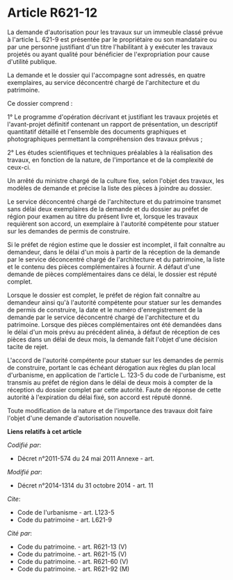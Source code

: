 # Article R621-12

La demande d'autorisation pour les travaux sur un immeuble classé prévue à l'article L. 621-9 est présentée par le
propriétaire ou son mandataire ou par une personne justifiant d'un titre l'habilitant à y exécuter les travaux projetés ou
ayant qualité pour bénéficier de l'expropriation pour cause d'utilité publique. 

La demande et le dossier qui l'accompagne sont adressés, en quatre exemplaires, au service déconcentré chargé de
l'architecture et du patrimoine. 

Ce dossier comprend : 

1° Le programme d'opération décrivant et justifiant les travaux projetés et l'avant-projet définitif contenant un rapport de
présentation, un descriptif quantitatif détaillé et l'ensemble des documents graphiques et photographiques permettant la
compréhension des travaux prévus ; 

2° Les études scientifiques et techniques préalables à la réalisation des travaux, en fonction de la nature, de l'importance
et de la complexité de ceux-ci. 

Un arrêté du ministre chargé de la culture fixe, selon l'objet des travaux, les modèles de demande et précise la liste des
pièces à joindre au dossier. 

Le service déconcentré chargé de l'architecture et du patrimoine transmet sans délai deux exemplaires de la demande et du
dossier au préfet de région pour examen au titre du présent livre et, lorsque les travaux requièrent son accord, un
exemplaire à l'autorité compétente pour statuer sur les demandes de permis de construire. 

Si le préfet de région estime que le dossier est incomplet, il fait connaître au demandeur, dans le délai d'un mois à partir
de la réception de la demande par le service déconcentré chargé de l'architecture et du patrimoine, la liste et le contenu
des pièces complémentaires à fournir. A défaut d'une demande de pièces complémentaires dans ce délai, le dossier est réputé
complet. 

Lorsque le dossier est complet, le préfet de région fait connaître au demandeur ainsi qu'à l'autorité compétente pour statuer
sur les demandes de permis de construire, la date et le numéro d'enregistrement de la demande par le service déconcentré
chargé de l'architecture et du patrimoine. Lorsque des pièces complémentaires ont été demandées dans le délai d'un mois prévu
au précédent alinéa, à défaut de réception de ces pièces dans un délai de deux mois, la demande fait l'objet d'une décision
tacite de rejet. 

L'accord de l'autorité compétente pour statuer sur les demandes de permis de construire, portant le cas échéant dérogation
aux règles du plan local d'urbanisme, en application de l'article L. 123-5 du code de l'urbanisme, est transmis au préfet de
région dans le délai de deux mois à compter de la réception du dossier complet par cette autorité. Faute de réponse de cette
autorité à l'expiration du délai fixé, son accord est réputé donné.

Toute modification de la nature et de l'importance des travaux doit faire l'objet d'une demande d'autorisation nouvelle.

**Liens relatifs à cet article**

_Codifié par_:

  - Décret n°2011-574 du 24 mai 2011 Annexe - art.

_Modifié par_:

  - Décret n°2014-1314 du 31 octobre 2014 - art. 11

_Cite_:

  - Code de l'urbanisme - art. L123-5
  - Code du patrimoine - art. L621-9

_Cité par_:

  - Code du patrimoine. - art. R621-13 (V)
  - Code du patrimoine. - art. R621-15 (V)
  - Code du patrimoine. - art. R621-60 (V)
  - Code du patrimoine. - art. R621-92 (M)
